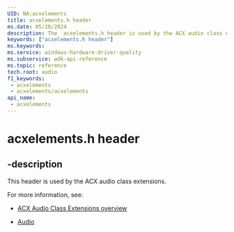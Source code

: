 ```yaml
---
UID: NA:acxelements
title: acxelements.h header
ms.date: 05/20/2024
description: The  acxelements.h header is used by the ACX audio class extensions.
keywords: ["acxelements.h header"]
ms.keywords: 
ms.service: windows-hardware-driver-quality
ms.subservice: wdk-api-reference
ms.topic: reference
tech.root: audio
f1_keywords:
 - acxelements
 - acxelements/acxelements
api_name:
 - acxelements
---
```


# acxelements.h header

## -description

This header is used by the ACX audio class extensions.

For more information, see:

- [ACX Audio Class Extensions overview](/windows-hardware/drivers/audio/acx-audio-class-extensions-overview)

- [Audio](../_audio/index.md)


